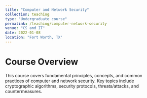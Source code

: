 ```yaml
---
title: "Computer and Network Security"
collection: teaching
type: "Undergraduate course"
permalink: /teaching/computer-network-security
venue: "CS and IT"
date: 2022-01-08
location: "Fort Worth, TX"
---
```


Course Overview
======
This course covers fundamental principles, concepts, and common practices of computer and network security. Key topics include cryptographic algorithms, security protocols, threats/attacks, and countermeasures.